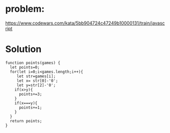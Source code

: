 # problem: 
https://www.codewars.com/kata/5bb904724c47249b10000131/train/javascript
# Solution 
```
function points(games) {
  let points=0;
  for(let i=0;i<games.length;i++){
     let str=games[i];
     let x= str[0]-'0';
     let y=str[2]-'0';
    if(x>y){
      points+=3;
    }
    if(x===y){
      points+=1;
    }
  }
  return points;
}
```
